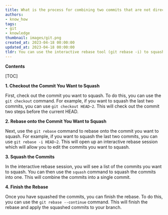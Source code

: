 ```yaml
---
title: What is the process for combining two commits that are not directly next to each other?
authors:
- know_how
tags:
- git
- knowledge
thumbnail: images/git.png
created_at: 2023-04-18 00:00:00
updated_at: 2023-04-18 00:00:00
tldr: You can use the interactive rebase tool (git rebase -i) to squash non-consecutive commits.
---
```


**Contents**

[TOC]

**1. Checkout the Commit You Want to Squash**

First, check out the commit you want to squash. To do this, you can use the `git checkout` command. For example, if you want to squash the last two commits, you can use `git checkout HEAD~2`. This will check out the commit two steps before the current HEAD.

**2. Rebase onto the Commit You Want to Squash**

Next, use the `git rebase` command to rebase onto the commit you want to squash. For example, if you want to squash the last two commits, you can use `git rebase -i HEAD~2`. This will open up an interactive rebase session which will allow you to edit the commits you want to squash.

**3. Squash the Commits**

In the interactive rebase session, you will see a list of the commits you want to squash. You can then use the `squash` command to squash the commits into one. This will combine the commits into a single commit.

**4. Finish the Rebase**

Once you have squashed the commits, you can finish the rebase. To do this, you can use the `git rebase --continue` command. This will finish the rebase and apply the squashed commits to your branch.
